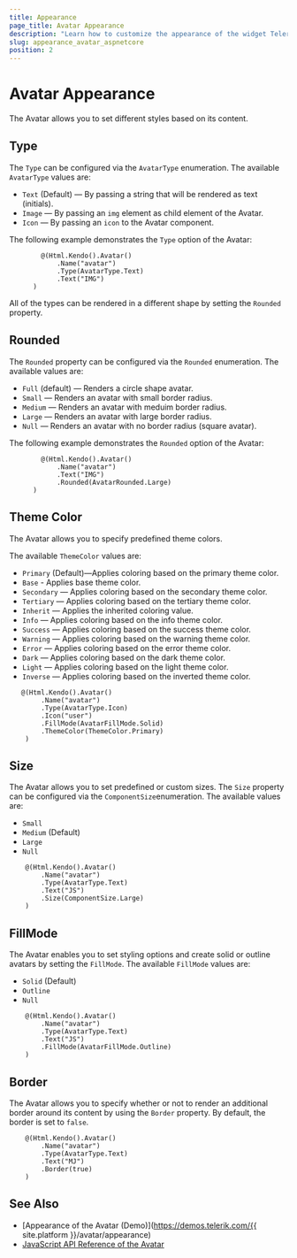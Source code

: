 ```yaml
---
title: Appearance
page_title: Avatar Appearance
description: "Learn how to customize the appearance of the widget Telerik UI Avatar HtmlHelper for {{ site.framework }}."
slug: appearance_avatar_aspnetcore
position: 2
---
```


# Avatar Appearance

The Аvatar allows you to set different styles based on its content.

## Type

The `Type` can be configured via the `AvatarType` enumeration. The available `AvatarType` values are:

- `Text` (Default) — By passing a string that will be rendered as text (initials).
- `Image` — By passing an `img` element as child element of the Avatar.
- `Icon` — By passing an `icon` to the Avatar component.

The following example demonstrates the `Type` option of the Avatar:

```
        @(Html.Kendo().Avatar()
            .Name("avatar")
            .Type(AvatarType.Text)
            .Text("IMG")
      )
```

All of the types can be rendered in a different shape by setting the `Rounded` property.

## Rounded

The `Rounded` property can be configured via the `Rounded` enumeration. The available values are:

- `Full` (default) — Renders a circle shape avatar.
- `Small` — Renders an avatar with small border radius.
- `Medium` — Renders an avatar with meduim border radius.
- `Large` — Renders an avatar with large border radius.
- `Null` — Renders an avatar with no border radius (square avatar).

The following example demonstrates the `Rounded` option of the Avatar:

```
        @(Html.Kendo().Avatar()
            .Name("avatar")
            .Text("IMG")
            .Rounded(AvatarRounded.Large)
      )
```

## Theme Color

The Аvatar allows you to specify predefined theme colors.

The available `ThemeColor` values are:

- `Primary` (Default)—Applies coloring based on the primary theme color.
- `Base` - Applies base theme color.
- `Secondary` — Applies coloring based on the secondary theme color.
- `Tertiary` — Applies coloring based on the tertiary theme color.
- `Inherit` — Applies the inherited coloring value.
- `Info` — Applies coloring based on the info theme color.
- `Success` — Applies coloring based on the success theme color.
- `Warning` — Applies coloring based on the warning theme color.
- `Error` — Applies coloring based on the error theme color.
- `Dark` — Applies coloring based on the dark theme color.
- `Light` — Applies coloring based on the light theme color.
- `Inverse` — Applies coloring based on the inverted theme color.

```
   @(Html.Kendo().Avatar()
        .Name("avatar")
        .Type(AvatarType.Icon)
        .Icon("user")
        .FillMode(AvatarFillMode.Solid)
        .ThemeColor(ThemeColor.Primary)
    )
```

## Size

The Avatar allows you to set predefined or custom sizes. The `Size` property can be configured via the `ComponentSize`enumeration. The available values are:

- `Small`
- `Medium` (Default)
- `Large`
- `Null`

```
    @(Html.Kendo().Avatar()
        .Name("avatar")
        .Type(AvatarType.Text)
        .Text("JS")
        .Size(ComponentSize.Large)
    )
```

## FillMode

The Avatar enables you to set styling options and create solid or outline avatars by setting the `FillMode`. The available `FillMode` values are:

- `Solid` (Default)
- `Outline`
- `Null`

```
    @(Html.Kendo().Avatar()
        .Name("avatar")
        .Type(AvatarType.Text)
        .Text("JS")
        .FillMode(AvatarFillMode.Outline)
    )
```

## Border

The Avatar allows you to specify whether or not to render an additional border around its content by using the `Border` property. By default, the border is set to `false`.

```
    @(Html.Kendo().Avatar()
        .Name("avatar")
        .Type(AvatarType.Text)
        .Text("MJ")
        .Border(true)
    )
```

## See Also

* [Appearance of the Avatar (Demo)](https://demos.telerik.com/{{ site.platform }}/avatar/appearance)
* [JavaScript API Reference of the Avatar](https://docs.telerik.com/kendo-ui/api/javascript/ui/avatar)
